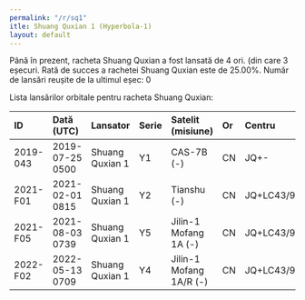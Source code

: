 ```yaml
---
permalink: "/r/sq1"
itle: Shuang Quxian 1 (Hyperbola-1)
layout: default
---
```


Până în prezent, racheta Shuang Quxian a fost lansată de 4 ori.
(din care 3 eșecuri.
Rată de succes a rachetei Shuang Quxian este de 25.00%.
Număr de lansări reușite de la ultimul eșec: 0

Lista lansărilor orbitale pentru racheta Shuang Quxian:


| ID       | Dată (UTC)      | Lansator        | Serie   | Satelit (misiune)       | Or   | Centru      | R   |
|:---------|:----------------|:----------------|:--------|:------------------------|:-----|:------------|:----|
| 2019-043 | 2019-07-25 0500 | Shuang Quxian 1 | Y1      | CAS-7B (-)              | CN   | JQ+-        | S   |
| 2021-F01 | 2021-02-01 0815 | Shuang Quxian 1 | Y2      | Tianshu (-)             | CN   | JQ+LC43/95  | F   |
| 2021-F05 | 2021-08-03 0739 | Shuang Quxian 1 | Y5      | Jilin-1 Mofang 1A (-)   | CN   | JQ+LC43/95B | F   |
| 2022-F02 | 2022-05-13 0709 | Shuang Quxian 1 | Y4      | Jilin-1 Mofang 1A/R (-) | CN   | JQ+LC43/95B | F   |

